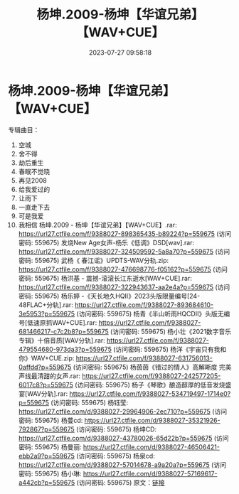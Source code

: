 ﻿---
title: 杨坤.2009-杨坤【华谊兄弟】【WAV+CUE】
date: 2023-07-27 09:58:18
categories: WAV车载音乐、镜像
tags: 华语中文
---
# 杨坤.2009-杨坤【华谊兄弟】【WAV+CUE】

专辑曲目：
01. 空城
02. 舍不得
03. 劫后重生
04. 春眠不觉晓
05. 再见2008
06. 给我爱过的
07. 让雨下
08. 一直走下去
09. 可是我爱
10. 我相信
杨坤.2009 - 杨坤【华谊兄弟】【WAV+CUE】.rar: https://url27.ctfile.com/f/9388027-898365435-b89224?p=559675
(访问密码: 559675)
发烧New Age女声-杨乐《低调》DSD[wav].rar: https://url27.ctfile.com/f/9388027-324509592-5a8a70?p=559675
(访问密码: 559675)
武杨《 春江谣》UPDTS-WAV分轨.zip: https://url27.ctfile.com/f/9388027-476698776-f05162?p=559675
(访问密码: 559675)
杨洪基 - 震撼-滚滚长江东逝水[WAV+CUE].rar: https://url27.ctfile.com/f/9388027-322943637-aa2e4a?p=559675
(访问密码: 559675)
杨乐婷 -《天长地久HQII》2023头版限量编号[24-48FLAC+分轨].rar: https://url27.ctfile.com/f/9388027-893684610-3e5953?p=559675
(访问密码: 559675)
杨青《半山听雨HQCDII》头版无编号[低速原抓WAV+CUE].rar: https://url27.ctfile.com/f/9388027-681466217-c7c2b8?p=559675
(访问密码: 559675)
杨小壮《2021数字音乐专辑》十倍音质[WAV分轨].rar: https://url27.ctfile.com/f/9388027-479554680-973da3?p=559675
(访问密码: 559675)
杨洋《宇宙只有我和你》WAV+CUE.zip: https://url27.ctfile.com/f/9388027-631756013-0affdd?p=559675
(访问密码: 559675)
杨茵茵《错过的情人》高解晰度 完美声线最清甜的女声.rar: https://url27.ctfile.com/f/9388027-242577205-6017c8?p=559675
(访问密码: 559675)
杨子《琴歌》酿造醇厚的低音发烧盛宴[WAV分轨].rar: https://url27.ctfile.com/f/9388027-534719497-1714e0?p=559675
(访问密码: 559675)
杨钰莹: https://url27.ctfile.com/d/9388027-29964906-2ec710?p=559675
(访问密码: 559675)
杨蔓cd: https://url27.ctfile.com/d/9388027-35321926-792867?p=559675
(访问密码: 559675)
杨坤CD: https://url27.ctfile.com/d/9388027-43780026-65d22b?p=559675
(访问密码: 559675)
杨曼丽: https://url27.ctfile.com/d/9388027-46506421-ebb2a9?p=559675
(访问密码: 559675)
杨泉cd: https://url27.ctfile.com/d/9388027-57014678-a9a20a?p=559675
(访问密码: 559675)
杨小琳: https://url27.ctfile.com/d/9388027-57169617-a442cb?p=559675
(访问密码: 559675)
原文：[链接](https://blog.sina.com.cn/s/blog_1647c7e76010312vb.html)